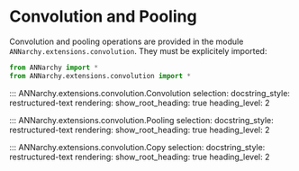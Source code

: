 # Convolution and Pooling

Convolution and pooling operations are provided in the module
`ANNarchy.extensions.convolution`. They must be explicitely imported:

```python
from ANNarchy import *
from ANNarchy.extensions.convolution import *
```

::: ANNarchy.extensions.convolution.Convolution
    selection:
      docstring_style: restructured-text
    rendering:
      show_root_heading: true
      heading_level: 2

::: ANNarchy.extensions.convolution.Pooling
    selection:
      docstring_style: restructured-text
    rendering:
      show_root_heading: true
      heading_level: 2

::: ANNarchy.extensions.convolution.Copy
    selection:
      docstring_style: restructured-text
    rendering:
      show_root_heading: true
      heading_level: 2
